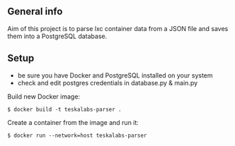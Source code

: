 ## General info

Aim of this project is to parse lxc container data from a JSON file and saves them into a PostgreSQL database.

## Setup

- be sure you have Docker and PostgreSQL installed on your system
- check and edit postgres credentials in database.py & main.py

Build new Docker image:
```
$ docker build -t teskalabs-parser . 
```

Create a container from the image and run it:
```
$ docker run --network=host teskalabs-parser
```

